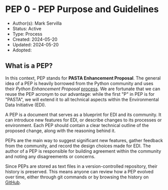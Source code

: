# PEP 0 - PEP Purpose and Guidelines

- Author(s): Mark Servilla
- Status: Active
- Type: Process
- Created: 2024-05-20
- Updated: 2024-05-20
- Adopted:

## What is a PEP?

In this context, PEP stands for **PASTA Enhancement Proposal**. The general idea of a PEP is heavily borrowed from the Python community and uses their *Python Enhancement Proposal* [process](https://peps.python.org/pep-0001). We are fortunate that we can reuse the PEP acronym to our advantage: while the first "P" in PEP is for "PASTA", we will extend it to all technical aspects within the Environmental Data Initiative (EDI).

A PEP is a document that serves as a blueprint for EDI and its community. It can introduce new features for EDI, or describe changes to its processes or environment. Each PEP should contain a clear technical outline of the proposed change, along with the reasoning behind it.

PEPs are the main way to suggest significant new features, gather feedback from the community, and record the design choices made for EDI. The author of a PEP is responsible for building agreement within the community and noting any disagreements or concerns.

Since PEPs are stored as text files in a version-controlled repository, their history is preserved. This means anyone can review how a PEP evolved over time, either through git commands or by browsing the history on [GitHub](https://github.com/PASTAplus/PEP).
